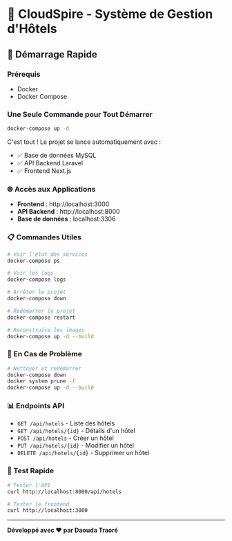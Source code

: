 # 🏨 CloudSpire - Système de Gestion d'Hôtels

## 🚀 Démarrage Rapide

### Prérequis
- Docker
- Docker Compose

### Une Seule Commande pour Tout Démarrer

```bash
docker-compose up -d
```

C'est tout ! Le projet se lance automatiquement avec :
- ✅ Base de données MySQL
- ✅ API Backend Laravel  
- ✅ Frontend Next.js

### 🌐 Accès aux Applications

- **Frontend** : http://localhost:3000
- **API Backend** : http://localhost:8000
- **Base de données** : localhost:3306

### 📋 Commandes Utiles

```bash
# Voir l'état des services
docker-compose ps

# Voir les logs
docker-compose logs

# Arrêter le projet
docker-compose down

# Redémarrer le projet
docker-compose restart

# Reconstruire les images
docker-compose up -d --build
```

### 🔧 En Cas de Problème

```bash
# Nettoyer et redémarrer
docker-compose down
docker system prune -f
docker-compose up -d --build
```

### 📊 Endpoints API

- `GET /api/hotels` - Liste des hôtels
- `GET /api/hotels/{id}` - Détails d'un hôtel
- `POST /api/hotels` - Créer un hôtel
- `PUT /api/hotels/{id}` - Modifier un hôtel
- `DELETE /api/hotels/{id}` - Supprimer un hôtel

### 🎯 Test Rapide

```bash
# Tester l'API
curl http://localhost:8000/api/hotels

# Tester le frontend
curl http://localhost:3000
```

---
**Développé avec ❤️ par Daouda Traoré**
